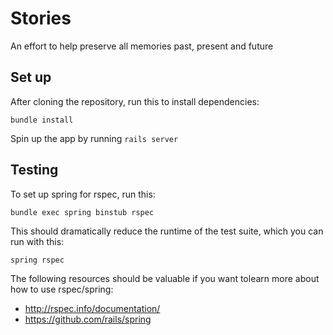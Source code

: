 # Stories

An effort to help preserve all memories past, present and future

## Set up

After cloning the repository, run this to install dependencies:

```bundle install```

Spin up the app by running `rails server`

## Testing 

To set up spring for rspec, run this:

```bundle exec spring binstub rspec```

This should dramatically reduce the runtime of the test suite, which you can run with this:

```spring rspec```

The following resources should be valuable if you want tolearn more about how to use rspec/spring:

- http://rspec.info/documentation/
- https://github.com/rails/spring